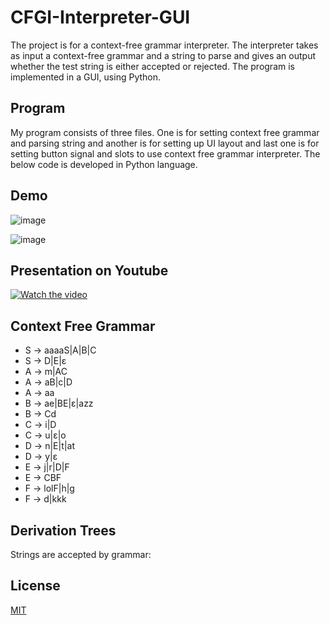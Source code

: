 # CFGI-Interpreter-GUI

The project is for a context-free grammar interpreter. The interpreter takes as input a context-free grammar and a string to parse and gives an output whether the test string is either accepted or rejected. The program is implemented in a GUI, using Python.

## Program

My program consists of three files. One is for setting context free grammar and parsing string and another is for setting up UI layout and last one is for setting button signal and slots to use context free grammar interpreter. The below code is developed in Python language.

## Demo

![image](https://user-images.githubusercontent.com/52568892/100826096-37d0e680-341f-11eb-92aa-b8d6cf691d08.png)

![image](https://user-images.githubusercontent.com/52568892/100826127-4a4b2000-341f-11eb-8cc0-f2ea453bcd37.png)

## Presentation on Youtube 
[![Watch the video](https://user-images.githubusercontent.com/52568892/100825965-ef192d80-341e-11eb-973f-34c30d43d3d7.PNG)](https://www.youtube.com/watch?v=u1nfMwuLPKw&feature=youtu.be)

## Context Free Grammar
- S → aaaaS|A|B|C  
- S → D|E|ɛ 
- A → m|AC  
- A → aB|c|D  
- A → aa 
- B → ae|BE|ɛ|azz  
- B → Cd  
- C → i|D   
- C →  u|ɛ|o   
- D → n|E|t|at   
- D → y|ɛ  
- E → j|r|D|F  
- E → CBF  
- F → lolF|h|g   
- F → d|kkk  

## Derivation Trees

Strings are accepted by grammar: 

## License
[MIT](https://github.com/minji-mia/CFGI-Interpreter-GUI/blob/main/LICENSE)

